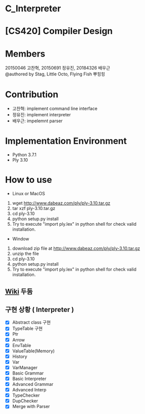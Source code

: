 # C_Interpreter


# [CS420] Compiler Design

Members
=================
20150046 고찬혁, 20150691 정유진, 20184326 배우근  
@authored by Stag, Little Octo, Flying Fish 뿌힝힝


Contribution
=================
* 고찬혁: implement command line interface
* 정유진: implement interpreter
* 배우근: impelemnt parser

Implementation Environment
=================
* Python 3.7.1
* Ply 3.10

How to use
=================
* Linux or MacOS
1. wget http://www.dabeaz.com/ply/ply-3.10.tar.gz
2. tar xzf ply-3.10.tar.gz
3. cd ply-3.10
4. python setup.py install
5. Try to execute "import ply.lex" in python shell for check valid installation.

* Window
1. download zip file at <http://www.dabeaz.com/ply/ply-3.10.tar.gz>
2. unzip the file
3. cd ply-3.10
4. python setup.py install
5. Try to execute "import ply.lex" in python shell for check valid installation.

## [Wiki](https://github.com/krista2811/C_Interpreter/wiki) 두둠

## 구현 상황 ( Interpreter )
- [x] Abstract class 구현
- [x] TypeTable 구현
- [x] Ptr
- [x] Arrow
- [x] EnvTable
- [x] ValueTable(Memory)
- [x] History
- [x] Var
- [x] VarManager
- [x] Basic Grammar
- [x] Basic Interpreter
- [x] Advanced Grammar
- [x] Advanced Interp
- [x] TypeChecker
- [x] DupChecker  
- [x] Merge with Parser
